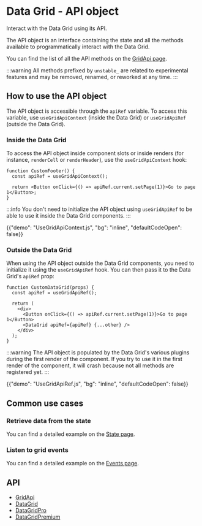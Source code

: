 # Data Grid - API object

<p class="description">Interact with the Data Grid using its API.</p>

The API object is an interface containing the state and all the methods available to programmatically interact with the Data Grid.

You can find the list of all the API methods on the [GridApi page](/x/api/data-grid/grid-api/).

:::warning
All methods prefixed by `unstable_` are related to experimental features and may be removed, renamed, or reworked at any time.
:::

## How to use the API object

The API object is accessible through the `apiRef` variable.
To access this variable, use `useGridApiContext` (inside the Data Grid) or `useGridApiRef` (outside the Data Grid).

### Inside the Data Grid

To access the API object inside component slots or inside renders (for instance, `renderCell` or `renderHeader`), use the `useGridApiContext` hook:

```tsx
function CustomFooter() {
  const apiRef = useGridApiContext();

  return <Button onClick={() => apiRef.current.setPage(1)}>Go to page 1</Button>;
}
```

:::info
You don't need to initialize the API object using `useGridApiRef` to be able to use it inside the Data Grid components.
:::

{{"demo": "UseGridApiContext.js", "bg": "inline", "defaultCodeOpen": false}}

### Outside the Data Grid

When using the API object outside the Data Grid components, you need to initialize it using the `useGridApiRef` hook.
You can then pass it to the Data Grid's `apiRef` prop:

```tsx
function CustomDataGrid(props) {
  const apiRef = useGridApiRef();

  return (
    <div>
      <Button onClick={() => apiRef.current.setPage(1)}>Go to page 1</Button>
      <DataGrid apiRef={apiRef} {...other} />
    </div>
  );
}
```

:::warning
The API object is populated by the Data Grid's various plugins during the first render of the component.
If you try to use it in the first render of the component, it will crash because not all methods are registered yet.
:::

{{"demo": "UseGridApiRef.js", "bg": "inline", "defaultCodeOpen": false}}

## Common use cases

### Retrieve data from the state

You can find a detailed example on the [State page](/x/react-data-grid/state/#access-the-state).

### Listen to grid events

You can find a detailed example on the [Events page](/x/react-data-grid/events/#subscribing-to-events).

## API

- [GridApi](/x/api/data-grid/grid-api/)
- [DataGrid](/x/api/data-grid/data-grid/)
- [DataGridPro](/x/api/data-grid/data-grid-pro/)
- [DataGridPremium](/x/api/data-grid/data-grid-premium/)
